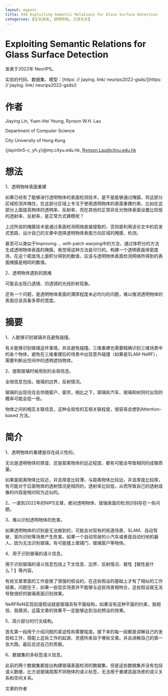 ```yaml
---
layout: mypost
title: 034 Exploiting Semantic Relations for Glass Surface Detection
categories: [论文阅读, 透明物体, 已读论文]
---
```


# Exploiting Semantic Relations for Glass Surface Detection

发表于2022年 NeurIPS。

实验的代码、数据集、模型：[https: // jiaying. link/ neurips2022-gsds/](https: // jiaying. link/ neurips2022-gsds/)

# 作者

Jiaying Lin, Yuen-Hei Yeung, Rynson W.H. Lau

Department of Computer Science

City University of Hong Kong

{jiayinlin5-c, yh.y}@my.cityu.edu.hk, Rynson.Lau@cityu.edu.hk

# 想法

1、透明物体表面重建

如果已经有了能够进行透明物体的表面检测技术，是不是能够通过掩膜，将这部分区域检测并掩住，在这部分区域上专注于使用透明物体的表面重建约束，比如在这部分上面提高物体的透明率、反射率，而在其他的正常非反光物体表面设置比较低的透射率、反射率，是正常方式建模呢？

上述所说的掩膜技术是通过表面检测网络直接提取的，否则是利用该论文中的启发式思路，设计自己的文章中选择透明物体表面方向区域的掩膜、检测。

甚至可以类似于Improving ... with patch warping中的方法，通过体积分的方法生成透明物体表面的掩膜。我觉得这种方法是可行的。构建一个透明表面体密度场，在这个密度场上面积分得到的数值，应该与透明物体表面检测网络所得到的表面掩膜是相同的数值。

2、透明物体遇到的困难

可能会出现凸透镜、凹透镜的光线折射现象。

还有一个问题，是透明物体表面的薄厚程度未必均匀的问题，难以推测透明物体的表面应该具备多厚的宽度。

# 摘要

1、人能够识别玻璃并且避免碰撞。

有关能够识别玻璃这件事情，并且避免碰撞。三维重建也需要精确识别三维场景中的各个物体，避免在三维重建后的场景中出现意外碰撞（如果是SLAM-NeRF），需要判断出空间中的透明遮挡物体。

2、提取玻璃时候用到的全局信息。

全局信息包括，玻璃的边界，反射情况。

玻璃的出现往往会伴随窗户、窗帘，相比之下，玻璃和汽车、玻璃和树同时出现的概率可能会低一些。

物体之间的相互关联信息，这种全局性的互相关联程度，很容易会想到Attention-based 方法。

# 简介

1、透明物体的重建是存在歧义性的。

无论是透明物体的厚度、还是距离物体的远近程度，都有可能会导致相同的成像质量。

如果是距离物体比较近，并且厚度比较薄，与距离物体比较远，并且厚度比较厚，有可能对于后面物体的透射情况是相同的，透射率比较低，从而导致自己的透射成像的内容是相对较为近似的。

2、一直到2022年的NIPS文章，都对透明物体、玻璃表面的检测识别存在一些问题。

3、难以识别透明物体的危害。

如果透明物体的识别是无法做到的，可能会对现有的街道场景、SLAM、自动驾驶、室内识别等场景产生危害。如果一个自动驾驶的小汽车或者是自动扫地机器人，因为无法识别玻璃，有可能撞上玻璃门、玻璃窗户等物体。

4、用于识别玻璃的语义信息。

用于识别玻璃的语义信息包括上下文信息、边界、反射情况、极性【极性是什么？】等内容。

有些文章里面的工作是做了很强的假设的，在这些假设的基础上才有了相似的工作结果。问题在于，如果一些现实场景并不能够与这些场景相吻合，这些假设就无法导致很好的玻璃表面识别效果。

NeRFReN实现前提假设就是玻璃具有平面结构，如果没有这种平面的约束，我相信、我猜测，这篇文章的效果不一定能够达到当初预设的效果。

5、简介部分的行文结构。

首先第一段用于介绍问题的紧迫性和需要程度。接下来的每一段都是讲解自己的发现和工作，搭配上这些工作的起源、灵感所来自于哪些文章。并且讲解自己的第一张大图。最后总述自己的贡献。

6、数据集的多标签语义信息。

此前的两个数据集都提出构建玻璃表面检测的数据集，但是这些数据集并没有包括语义数据，比方说玻璃周围不同物体的语义标签，无法用于重建高层场景的语义关系和空间关系。

文章的作者